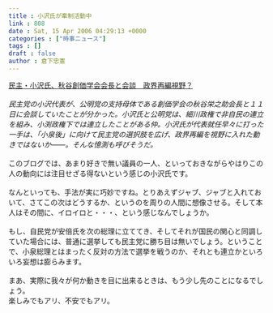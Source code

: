 ```yaml
---
title : 小沢氏が牽制活動中
link : 808
date : Sat, 15 Apr 2006 04:29:13 +0000
categories : ["時事ニュース"]
tags : []
draft : false
author : 倉下忠憲
---
```


<A HREF="http://www.asahi.com/politics/update/0415/003.html" TARGET="_blank">民主・小沢氏、秋谷創価学会会長と会談　政界再編視野？</A><BR><BR><I>民主党の小沢代表が、公明党の支持母体である創価学会の秋谷栄之助会長と１１日に会談していたことが分かった。小沢氏と公明党は、細川政権で非自民の連立を組み、小渕政権下では連立したことがある仲。小沢氏が代表就任早々に打った一手は、「小泉後」に向けて民主党の選択肢を広げ、政界再編を視野に入れた動きではないか――。そんな憶測も呼びそうだ。 </I><BR><BR>このブログでは、あまり好きで無い議員の一人、といっておきながらやはりこの人の動向には注目せざる得ないという感じの小沢氏です。<BR><BR>なんといっても、手法が実に巧妙ですね。とりあえずジャブ、ジャブと入れておいて、さてこの次はどうするか、というのを周りの人間に想像させる。そして本人はその間に、イロイロと・・・、という感じなんでしょうか。<BR><BR>もし、自民党が安倍氏を次の総理に立ててき、そしてそれが国民の関心と同調していた場合には、普通に選挙しても民主党に勝ち目は無いでしょう。ということで、小泉総理とはまったく反対の方法で選挙を戦うのか、それとも連立かといろいろ妄想は膨らみます。<BR><BR>まあ、実際に我々が何か動きを目に出来るときは、もう少し先のことになるでしょう。<BR>楽しみでもアリ、不安でもアリ。<br><br>

